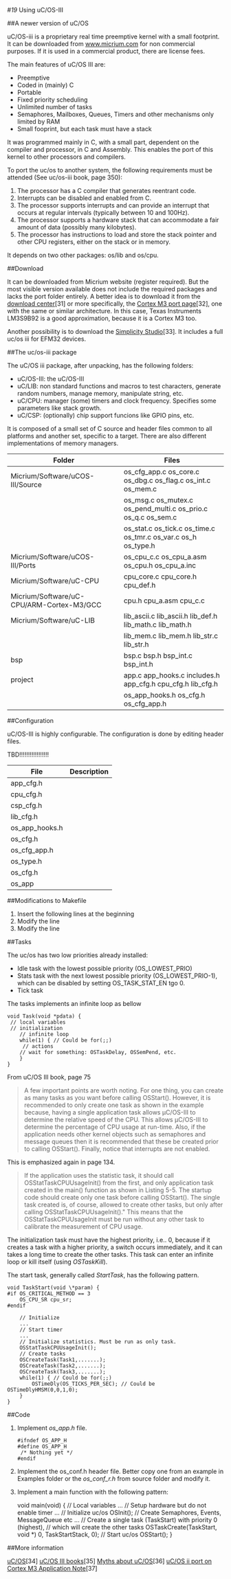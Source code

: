#*19* Using uC/OS-III

##A newer version of uC/OS

uC/OS-iii is a proprietary real time preemptive kernel with a small footprint. It can be downloaded from www.micrium.com for non commercial purposes. If it is used in a commercial product, there are license fees.

The main features of uC/OS III are:

-   Preemptive
-   Coded in (mainly) C
-   Portable
-   Fixed priority scheduling
-   Unlimited number of tasks
-   Semaphores, Mailboxes, Queues, Timers and other mechanisms only limited by RAM
-   Small fooprint, but each task must have a stack

It was programmed mainly in C, with a small part, dependent on the compiler and processor, in C and Assembly. This enables the port of this kernel to other processors and compilers.

To port the uc/os to another system, the following requirements must be attended (See uc/os-iii book, page 350):

1.  The processor has a C compiler that generates reentrant code.
2.  Interrupts can be disabled and enabled from C.
3.  The processor supports interrupts and can provide an interrupt that occurs at regular intervals (typically between 10 and 100Hz).
4.  The processor supports a hardware stack that can accommodate a fair amount of data (possibly many kilobytes).
5.  The processor has instructions to load and store the stack pointer and other CPU registers, either on the stack or in memory.

It depends on two other packages: os/lib and os/cpu.

##Download

It can be downloaded from Micrium website (register required). But the most visible version available does not include the required packages and lacks the port folder entirely. A better idea is to download it from the [download center](https://www.micrium.com/downloadcenter/)[31] or more specifically, the [Cor](https://www.micrium.com/downloadcenter/download-results/?searchterm=pa-cortex-m3&supported=true)[tex M3 port page](https://www.micrium.com/downloadcenter/download-results/?searchterm=pa-cortex-m3&supported=true)[32], one with the same or similar architecture. In this case, Texas Instruments LM3S9B92 is a good approximation, because it is a Cortex M3 too.

Another possibility is to download the [Simplicity Studio](https://www.silabs.com/products/development-tools/software/simplicity-studio)[33]. It includes a full uc/os iii for EFM32 devices.

##The uc/os-iii package

The uC/OS iii package, after unpacking, has the following folders:

-   uC/OS-III: the uC/OS-III
-   uC/LIB: non standard functions and macros to test characters, generate random numbers, manage memory, manipulate string, etc.
-   uC/CPU: manager (some) timers and clock frequency. Specifies some parameters like stack growth.
-   uC/CSP: (optionally) chip support funcions like GPIO pins, etc.

It is composed of a small set of C source and header files common to all platforms and another set, specific to a target. There are also different implementations of memory managers.

|  Folder                                               |         Files                                                   |
|-------------------------------------------------------|-----------------------------------------------------------------|
|  Micrium/Software/uCOS-III/Source                     | os_cfg_app.c os_core.c os_dbg.c os_flag.c os_int.c os_mem.c     |
|                                                       | os_msg.c os_mutex.c os_pend_multi.c os_prio.c os_q.c os_sem.c   |
|                                                       | os_stat.c os_tick.c os_time.c os_tmr.c os_var.c os_h os_type.h  |
|  Micrium/Software/uCOS-III/Ports                      | os_cpu_c.c os_cpu_a.asm os_cpu.h os_cpu_a.inc                   |
|  Micrium/Software/uC-CPU                              | cpu_core.c cpu_core.h cpu_def.h                                 |
|  Micrium/Software/uC-CPU/ARM-Cortex-M3/GCC            | cpu.h cpu_a.asm cpu_c.c                                         |
|  Micrium/Software/uC-LIB                              | lib_ascii.c lib_ascii.h lib_def.h lib_math.c lib_math.h         |
|                                                       | lib_mem.c lib_mem.h lib_str.c lib_str.h                         |
|  bsp                                                  | bsp.c bsp.h bsp_int.c bsp_int.h                                 |
|  project                                              | app.c app_hooks.c includes.h app_cfg.h cpu_cfg.h lib_cfg.h      |
|                                                       | os_app_hooks.h os_cfg.h os_cfg_app.h                            |


##Configuration

uC/OS-III is highly configurable. The configuration is done by editing header files.

TBD!!!!!!!!!!!!!!!!!


| File               |       Description                                        |
|--------------------|----------------------------------------------------------|
| app_cfg.h          |                        |
| cpu_cfg.h          | |
| csp_cfg.h          | |
| lib_cfg.h          | |
| os_app_hooks.h     | |
| os_cfg.h           | |
| os_cfg_app.h       | |
| os_type.h          | |
| os_cfg.h                      |          |
| os_app


##Modifications to Makefile

1.  Insert the following lines at the beginning
2.  Modify the line
3.  Modify the line

##Tasks

The uc/os has two low priorities already installed:

-   Idle task with the lowest possible priority (OS_LOWEST_PRIO)
-   Stats task with the next lowest possible priority (OS_LOWEST_PRIO-1), which can be disabled by setting OS_TASK_STAT_EN tgo 0.
-   Tick task

The tasks implements an infinite loop as bellow

    void Task(void *pdata) {
     // local variables
     // initialization
     	// infinite loop
        while(1) { // Could be for(;;)
         // actions
        // wait for something: OSTaskDelay, OSSemPend, etc.
        }
    }

From uC/OS III book, page 75

> A few important points are worth noting. For one thing, you can create as many tasks as you want before calling OSStart(). However, it is recommended to only create one task as shown in the example because, having a single application task allows μC/OS-III to determine the relative speed of the CPU. This allows μC/OS-III to determine the percentage of CPU usage at run-time. Also, if the application needs other kernel objects such as semaphores and message queues then it is recommended that these be created prior to calling OSStart(). Finally, notice that interrupts are not enabled.

This is emphasized again in page 134.

> If the application uses the statistic task, it should call OSStatTaskCPUUsageInit() from the first, and only application task created in the main() function as shown in Listing 5-5. The startup code should create only one task before calling OSStart(). The single task created is, of course, allowed to create other tasks, but only after calling OSStatTaskCPUUsageInit()." This means that the OSStatTaskCPUUsageInit must be run without any other task to calibrate the measurement of CPU usage.

The initialization task must have the highest priority, i.e.. 0, because if it creates a task with a higher priority, a switch occurs immediately, and it can takes a long time to create the other tasks. This task can enter an infinite loop or kill itself (using *OSTaskKill*).

The start task, generally called *StartTask*, has the following pattern.

    void TaskStart(void \*param) {
    #if OS_CRITICAL_METHOD == 3
    	OS_CPU_SR cpu_sr;
    #endif

        // Initialize
        ...
        // Start timer
        ...
        // Initialize statistics. Must be run as only task.
        OSStatTaskCPUUsageInit();
        // Create tasks
        OSCreateTask(Task1,.......);
        OSCreateTask(Task2,.......);
        OSCreateTask(Task3,.......);
        while(1) { // Could be for(;;)
        	OSTimeDly(OS_TICKS_PER_SEC); // Could be OSTimeDlyHMSM(0,0,1,0);
        }
    }

##Code

1.  Implement *os_app.h* file.

        #ifndef OS_APP_H
        #define OS_APP_H
         /* Nothing yet */
        #endif

1.  Implement the os_conf.h header file. Better copy one from an example in Examples folder or the *os_conf_r.h* from source folder and modify it.
2.  Implement a main function with the following pattern:

   	 void main(void) {
   		// Local variables
        ...
        // Setup hardware but do not enable timer
        ...
        // Initialize uc/os
        OSInit();
        // Create Semaphores, Events, MessageQueue etc
        ...
        // Create a single task (TaskStart) with priority 0 (highest),
        // which will create the other tasks
        OSTaskCreate(TaskStart, void \*) 0, TaskStartStack, 0);
        // Start uc/os
        OSStart();
    }

##More information

[uC/OS](https://www.micrium.com/)[34]
[uC/OS III books](https://www.micrium.com/books/ucosiii/)[35]
[Myths about uC/OS](http://www.electronicdesign.com/embedded-revolution/11-myths-about-cos)[36]
[uC/OS ii port on Cortex M3 Application Note](https://www.element14.com/community/docs/DOC-35592/l/micrium-an1018-application-note-for-μcos-ii-and-the-arm-cortex-m3-processors)[37]
